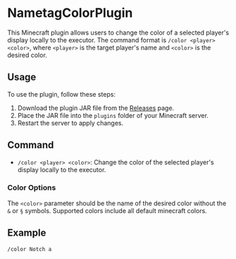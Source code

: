 # NametagColorPlugin

This Minecraft plugin allows users to change the color of a selected player's display locally to the executor. The command format is `/color <player> <color>`, where `<player>` is the target player's name and `<color>` is the desired color.

## Usage

To use the plugin, follow these steps:

1. Download the plugin JAR file from the [Releases](https://github.com/planetwiide/LocalNTColorPlugin/releases) page.
2. Place the JAR file into the `plugins` folder of your Minecraft server.
3. Restart the server to apply changes.

## Command

- `/color <player> <color>`: Change the color of the selected player's display locally to the executor.

### Color Options

The `<color>` parameter should be the name of the desired color without the `&` or `§` symbols. Supported colors include all default minecraft colors.

## Example

```bash
/color Notch a
```
